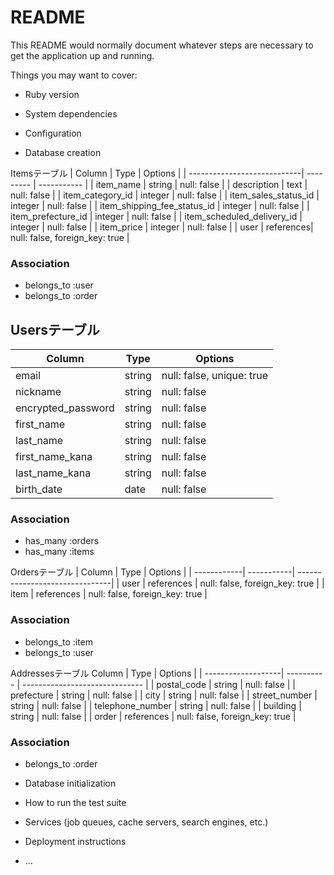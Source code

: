 # README

This README would normally document whatever steps are necessary to get the
application up and running.

Things you may want to cover:

* Ruby version

* System dependencies

* Configuration

* Database creation

Itemsテーブル
| Column                      | Type      | Options     |
| ----------------------------| --------- | ----------- |
| item_name                   | string    | null: false |
| description                 | text      | null: false |
| item_category_id            | integer   | null: false |
| item_sales_status_id        | integer   | null: false |
| item_shipping_fee_status_id | integer   | null: false |
| item_prefecture_id          | integer   | null: false |
| item_scheduled_delivery_id  | integer   | null: false |
| item_price                  | integer   | null: false |
| user                        | references| null: false, foreign_key: true |

### Association
- belongs_to :user
- belongs_to :order

## Usersテーブル
| Column            | Type   | Options                   |
| ------------------| ------ | ------------------------- |
| email             | string | null: false, unique: true |
| nickname          | string | null: false               |
| encrypted_password| string | null: false               |
| first_name         | string | null: false               |
| last_name         | string | null: false               |
| first_name_kana   | string | null: false               |
| last_name_kana    | string | null: false               |
| birth_date        | date   | null: false               |

### Association
- has_many :orders
- has_many :items

Ordersテーブル
| Column      | Type       | Options                        |
| ------------| -----------| -------------------------------|
| user        | references | null: false, foreign_key: true |
| item        | references | null: false, foreign_key: true |

### Association
- belongs_to :item
- belongs_to :user


Addressesテーブル
 Column              | Type       | Options                        |
| -------------------| ---------- | ------------------------------ |
| postal_code        | string     | null: false                    |
| prefecture         | string     | null: false                    |
| city               | string     | null: false                    |
| street_number      | string     | null: false                    |
| telephone_number   | string     | null: false                    |
| building           | string     | null: false                    |
| order              | references | null: false, foreign_key: true |

### Association
- belongs_to :order


* Database initialization

* How to run the test suite

* Services (job queues, cache servers, search engines, etc.)

* Deployment instructions

* ...
